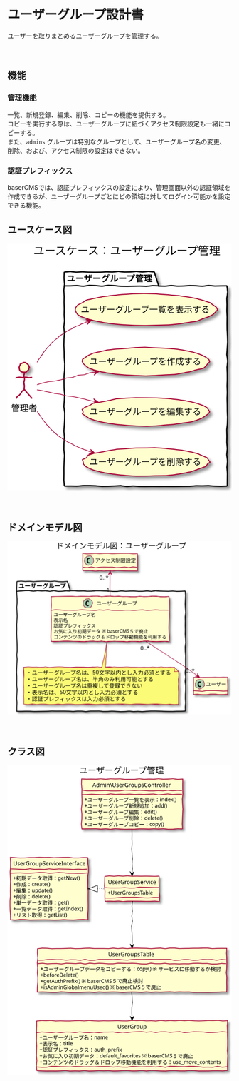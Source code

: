 # ユーザーグループ設計書

ユーザーを取りまとめるユーザーグループを管理する。

　
## 機能
### 管理機能
一覧、新規登録、編集、削除、コピーの機能を提供する。  
コピーを実行する際は、ユーザーグループに紐づくアクセス制限設定も一緒にコピーする。  
また、`admins` グループは特別なグループとして、ユーザーグループ名の変更、削除、および、アクセス制限の設定はできない。

### 認証プレフィックス
baserCMSでは、認証プレフィックスの設定により、管理画面以外の認証領域を作成できるが、ユーザーグループごとにどの領域に対してログイン可能かを設定できる機能。
　
## ユースケース図

![クラス図：ユーザーグループ管理画面](../../use_case/user_groups.svg)

　
## ドメインモデル図

![クラス図：ユーザーグループ管理画面](../../domain_model/user_groups.svg)

　
## クラス図

![クラス図：ユーザーグループ管理画面](../../class/manage_user_groups.svg)

